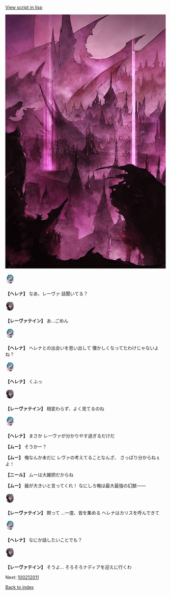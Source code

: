 [View script in lisp](../scripts/100211160.txt)

![300_devil_daytime03.png](../images/backgrounds/300_devil_daytime03.png)

<img src="../images/units/3302811.png" alt="3302811.png" height="34"/>

**【ヘレナ】**
なあ、レーヴァ
話聞いてる？

<img src="../images/units/3100211.png" alt="3100211.png" height="34"/>

**【レーヴァテイン】**
あ…ごめん

<img src="../images/units/3302811.png" alt="3302811.png" height="34"/>

**【ヘレナ】**
ヘレナとの出会いを思い出して
懐かしくなってたわけじゃないよね？

<img src="../images/units/3302811.png" alt="3302811.png" height="34"/>

**【ヘレナ】**
くふっ

<img src="../images/units/3100211.png" alt="3100211.png" height="34"/>

**【レーヴァテイン】**
相変わらず、よく見てるのね

<img src="../images/units/3302811.png" alt="3302811.png" height="34"/>

**【ヘレナ】**
まさか
レーヴァが分かりやす過ぎるだけだ

**【ムー】**
そうかー？

**【ムー】**
俺なんか未だに
レヴァの考えてることなんざ、
さっぱり分からねぇよ！

**【ニール】**
ムーは大雑把だからね

**【ムー】**
器が大きいと言ってくれ！
なにしろ俺は最大最強の幻獣――

<img src="../images/units/3100211.png" alt="3100211.png" height="34"/>

**【レーヴァテイン】**
黙って
…一度、皆を集める
ヘレナはカリスを呼んできて

<img src="../images/units/3302811.png" alt="3302811.png" height="34"/>

**【ヘレナ】**
なにか話したいことでも？

<img src="../images/units/3100211.png" alt="3100211.png" height="34"/>

**【レーヴァテイン】**
そうよ…
そろそろナディアを迎えに行くわ

Next: [100212011](100212011.md)

[Back to index](index.md)

